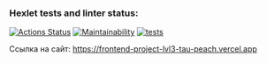 ### Hexlet tests and linter status:
[![Actions Status](https://github.com/Andrew52F/frontend-project-lvl3/workflows/hexlet-check/badge.svg)](https://github.com/Andrew52F/frontend-project-lvl3/actions)
[![Maintainability](https://api.codeclimate.com/v1/badges/6b3e04805d75452635c9/maintainability)](https://codeclimate.com/github/Andrew52F/frontend-project-lvl3/maintainability)
[![tests](https://github.com/Andrew52F/frontend-project-lvl3/actions/workflows/test.yml/badge.svg)](https://github.com/Andrew52F/frontend-project-lvl3/actions/workflows/test.yml)

Ссылка на сайт: https://frontend-project-lvl3-tau-peach.vercel.app